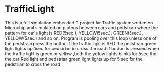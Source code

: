 # TrafficLight
This is a full simulation embedded C project for Traffic system written on Microchip and simulated on proteus between cars and pedstrian where the pattern for car's light is RED(5sec.), YELLOW(5sec.),
GREEN(5sec.), YELLOW(5sec.) and so on.
Program is pooling over this loop unless one of the pedstrain press the button if the traffic light is RED the pedstrian green light lights up 5sec for 
pedstrian to cross the road 
if button is pressed when the traffic light is green or yellow ,both the yellow lights blinks for 5sec the the car Red light and pedstrian green light lights up
for 5 sec for the pedstrian to cross the road
